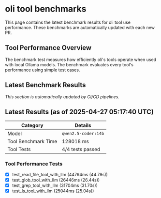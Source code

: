 # oli tool benchmarks

This page contains the latest benchmark results for oli tool use performance.
These benchmarks are automatically updated with each new PR.

## Tool Performance Overview

The benchmark test measures how efficiently oli's tools operate when used with local
Ollama models. The benchmark evaluates every tool's performance using simple test cases.

## Latest Benchmark Results

_This section is automatically updated by CI/CD pipelines._

<!-- BENCHMARK_RESULTS -->
## Latest Results (as of 2025-04-27 05:17:40 UTC)

| Category | Details |
|----------|---------|
| Model | `qwen2.5-coder:14b` |
| Tool Benchmark Time | 128018 ms |
| Tool Tests | 4/4 tests passed |

### Tool Performance Tests
- [x] test_read_file_tool_with_llm (44794ms (44.79s))
- [x] test_glob_tool_with_llm (26446ms (26.44s))
- [x] test_grep_tool_with_llm (31704ms (31.70s))
- [x] test_ls_tool_with_llm (25044ms (25.04s))

<!-- END_BENCHMARK_RESULTS -->
